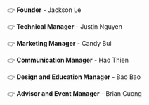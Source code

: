 👉 **Founder** - Jackson Le

👉 **Technical Manager** - Justin Nguyen

👉 **Marketing Manager** - Candy Bui

👉 **Communication Manager** - Hao Thien

👉 **Design and Education Manager** - Bao Bao

👉 **Advisor and Event Manager** - Brian Cuong 






